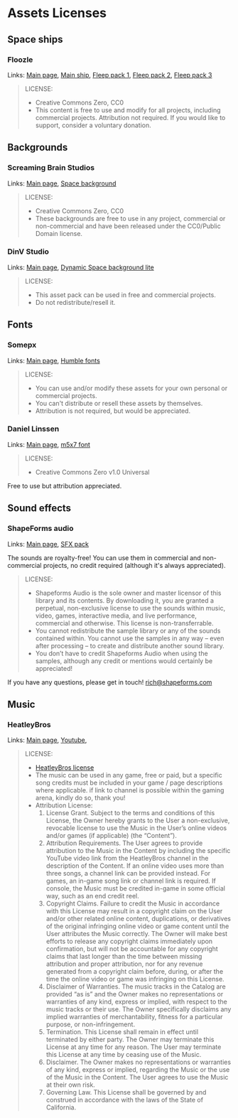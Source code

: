 # Assets Licenses

## Space ships

### Floozle

Links:
[Main page](https://foozlecc.itch.io/),
[Main ship](https://foozlecc.itch.io/void-main-ship),
[Fleep pack 1](https://foozlecc.itch.io/void-fleet-pack-1),
[Fleep pack 2](https://foozlecc.itch.io/void-fleet-pack-2),
[Fleep pack 3](https://foozlecc.itch.io/void-fleet-pack-3)

> LICENSE:
> - Creative Commons Zero, CC0
> - This content is free to use and modify for all projects, including commercial projects.
Attribution not required.  If you would like to support, consider a voluntary donation.

## Backgrounds

### Screaming Brain Studios

Links:
[Main page](https://screamingbrainstudios.itch.io/),
[Space background](https://screamingbrainstudios.itch.io/seamless-space-backgrounds)

> LICENSE:
> - Creative Commons Zero, CC0
> - These backgrounds are free to use in any project, commercial or non-commercial and have been released under the CC0/Public Domain license.

### DinV Studio

Links:
[Main page](https://dinvstudio.itch.io/),
[Dynamic Space background lite](https://dinvstudio.itch.io/dynamic-space-background-lite-free)

> LICENSE:
> - This asset pack can be used in free and commercial projects.
> - Do not redistribute/resell it.

## Fonts

### Somepx

Links:
[Main page](https://somepx.itch.io/),
[Humble fonts](https://somepx.itch.io/humble-fonts-free)

> LICENSE:
> - You can use and/or modify these assets for your own personal or commercial projects.
> - You can't distribute or resell these assets by themselves.
> - Attribution is not required, but would be appreciated.

### Daniel Linssen

Links:
[Main page](https://managore.itch.io/),
[m5x7 font](https://managore.itch.io/m5x7)

> LICENSE:
> - Creative Commons Zero v1.0 Universal

Free to use but attribution appreciated.

## Sound effects

### ShapeForms audio

Links:
[Main page](https://shapeforms.itch.io/),
[SFX pack](https://shapeforms.itch.io/shapeforms-audio-free-sfx)

The sounds are royalty-free! You can use them in commercial and non-commercial projects, no credit required (although it's always appreciated).

> LICENSE:
> - Shapeforms Audio is the sole owner and master licensor of this library and its contents. By downloading it, you are granted a perpetual, non-exclusive license to use the sounds within music, video, games, interactive media, and live performance, commercial and otherwise. This license is non-transferrable.
> - You cannot redistribute the sample library or any of the sounds contained within. You cannot use the samples in any way – even after processing – to create and distribute another sound library.
> - You don’t have to credit Shapeforms Audio when using the samples, although any credit or mentions would certainly be appreciated!

If you have any questions, please get in touch!
rich@shapeforms.com

## Music

### HeatleyBros

Links:
[Main page](https://heatleybros.com/),
[Youtube](https://www.youtube.com/@HeatleyBros),

> LICENSE:
> - [HeatleyBros license](https://heatleybros.com/index.php/heatleybros-attribution-license/)
> - The music can be used in any game, free or paid, but a specific song credits must be included in your game / page descriptions where applicable.
if link to channel is possible within the gaming arena, kindly do so, thank you!
> - Attribution License:
>   1. License Grant. Subject to the terms and conditions of this License, the Owner hereby grants to the User a non-exclusive, revocable license to use the Music in the User’s online videos and/or games (if applicable) (the “Content”).
>   2. Attribution Requirements. The User agrees to provide attribution to the Music in the Content by including the specific YouTube video link from the HeatleyBros channel in the description of the Content. If an online video uses more than three songs, a channel link can be provided instead. For games, an in-game song link or channel link is required. If console, the Music must be credited in-game in some official way, such as an end credit reel.
>   3. Copyright Claims. Failure to credit the Music in accordance with this License may result in a copyright claim on the User and/or other related online content, duplications, or derivatives of the original infringing online video or game content until the User attributes the Music correctly. The Owner will make best efforts to release any copyright claims immediately upon confirmation, but will not be accountable for any copyright claims that last longer than the time between missing attribution and proper attribution, nor for any revenue generated from a copyright claim before, during, or after the time the online video or game was infringing on this License.
>   4. Disclaimer of Warranties. The music tracks in the Catalog are provided “as is” and the Owner makes no representations or warranties of any kind, express or implied, with respect to the music tracks or their use. The Owner specifically disclaims any implied warranties of merchantability, fitness for a particular purpose, or non-infringement.
>   5. Termination. This License shall remain in effect until terminated by either party. The Owner may terminate this License at any time for any reason. The User may terminate this License at any time by ceasing use of the Music.
>   6. Disclaimer. The Owner makes no representations or warranties of any kind, express or implied, regarding the Music or the use of the Music in the Content. The User agrees to use the Music at their own risk.
>   7. Governing Law. This License shall be governed by and construed in accordance with the laws of the State of California.
